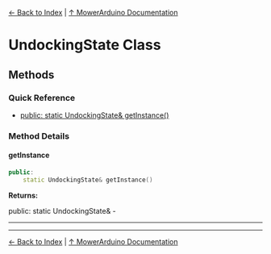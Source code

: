[← Back to Index](../README.md) | [↑ MowerArduino Documentation](../README.md)

# UndockingState Class

## Methods

### Quick Reference

- [public:
    static UndockingState& getInstance()](#getinstance)

### Method Details

#### getInstance

```cpp
public:
    static UndockingState& getInstance()
```

**Returns:**

public:
    static UndockingState& - 

---

---

[← Back to Index](../README.md) | [↑ MowerArduino Documentation](../README.md)
